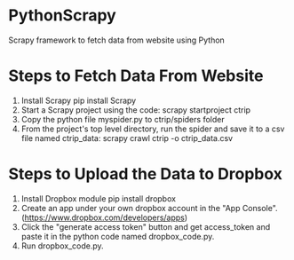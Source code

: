 # PythonScrapy
Scrapy framework to fetch data from website using Python

Steps to Fetch Data From Website
=================================
1. Install Scrapy
	pip install Scrapy
2. Start a Scrapy project using the code:
	scrapy startproject ctrip
3. Copy the python file myspider.py to ctrip/spiders folder
4. From the project's top level directory, run the spider and save it to a csv file named ctrip_data:
	scrapy crawl ctrip -o ctrip_data.csv

Steps to Upload the Data to Dropbox
====================================
1. Install Dropbox module
	pip install dropbox
2. Create an app under your own dropbox account in the "App Console". (https://www.dropbox.com/developers/apps)
3. Click the "generate access token" button and get access_token and paste it in the python code named dropbox_code.py.
4. Run dropbox_code.py.
